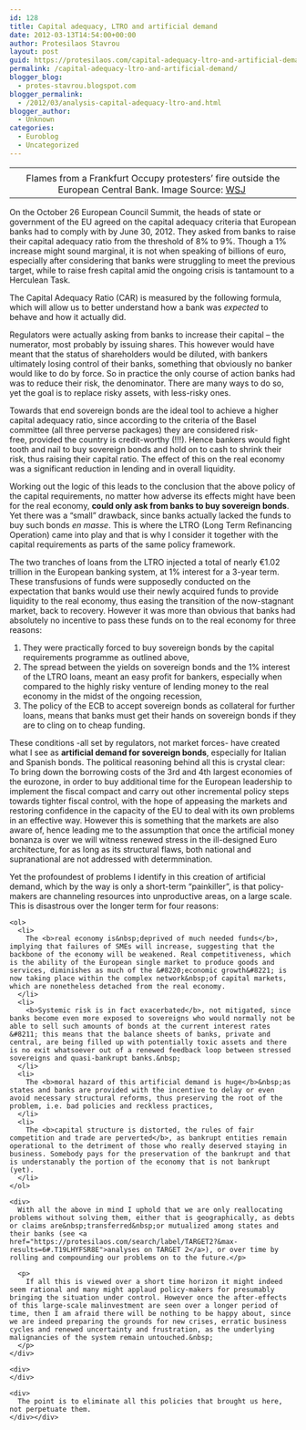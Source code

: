 ```yaml
---
id: 128
title: Capital adequacy, LTRO and artificial demand
date: 2012-03-13T14:54:00+00:00
author: Protesilaos Stavrou
layout: post
guid: https://protesilaos.com/capital-adequacy-ltro-and-artificial-demand/
permalink: /capital-adequacy-ltro-and-artificial-demand/
blogger_blog:
  - protes-stavrou.blogspot.com
blogger_permalink:
  - /2012/03/analysis-capital-adequacy-ltro-and.html
blogger_author:
  - Unknown
categories:
  - Euroblog
  - Uncategorized
---
```

<table align="center" cellpadding="0" cellspacing="0" class="tr-caption-container" style="margin-left: auto; margin-right: auto; text-align: center;">
  <tr>
    <td style="text-align: center;">
    </td>
  </tr>
  
  <tr>
    <td class="tr-caption" style="text-align: center;">
      Flames from a Frankfurt Occupy protesters&#8217; fire outside the European Central Bank. Image Source: <a href="http://online.wsj.com/article/SB10001424052970204531404577053891893340870.html">WSJ</a>&nbsp;
    </td>
  </tr>
</table>

On the October 26 European Council Summit, the heads of state or government of the EU agreed on the capital adequacy criteria that European banks had to comply with by June 30, 2012. They asked from banks to raise their capital adequacy ratio from the threshold of 8% to 9%. Though a 1% increase might sound marginal, it is not when speaking of billions of euro, especially after considering that banks were struggling to meet the previous target, while to raise fresh capital amid the ongoing crisis is tantamount to a Herculean Task.

The Capital Adequacy Ratio (CAR) is measured by the following formula, which will allow us to better understand how a bank was _expected_ to behave and how it actually did.

<div class="separator" style="clear: both; text-align: center;">
</div>

Regulators were actually asking from banks to increase their capital &#8211; the numerator, most probably by issuing shares. This however would have meant that the status of shareholders would be&nbsp;diluted, with bankers ultimately losing control of&nbsp;their&nbsp;banks, something that obviously no banker would like to do by force. So in practice the only course of action banks had was to reduce their risk, the denominator. There are many ways to do so, yet the goal is to replace risky assets, with less-risky ones.

Towards that end sovereign bonds are the ideal tool to achieve a higher capital adequacy ratio, since according to the criteria of the Basel committee (all three perverse packages) they are considered risk-free,&nbsp;provided&nbsp;the country is credit-worthy (!!!). Hence bankers would fight tooth and nail to buy sovereign bonds and hold on to cash to shrink their risk, thus raising their capital ratio. The effect of this on the real economy was a significant reduction in lending and in overall liquidity.

Working out the logic of this leads to the conclusion that the above policy of the capital requirements, no matter how adverse its effects might have been for the real economy,&nbsp;**could only ask from banks to buy sovereign bonds**. Yet there was a &#8220;small&#8221; drawback, since banks actually lacked the funds to buy such bonds _en masse_. This is where the LTRO (Long Term Refinancing Operation) came into play and that is why I consider it together with the capital requirements as parts of the same policy framework.

The two tranches of loans from the LTRO injected a total of nearly €1.02 trillion in the European banking system, at 1% interest for a 3-year term. These transfusions of funds were supposedly conducted on the expectation that banks would use their newly acquired funds to provide liquidity to the real economy, thus easing the transition of the now-stagnant market, back to recovery. However it was more than obvious that banks had absolutely no incentive to pass these funds on to the real economy for three reasons: 

  1. They were practically forced to buy sovereign bonds by the capital requirements programme as outlined above,
  2. The spread between the yields on sovereign bonds and the 1% interest of the LTRO loans, meant an easy profit for bankers, especially when compared to the highly risky venture of lending money to the real economy in the midst of the ongoing recession,
  3. The policy of the ECB to accept sovereign bonds as collateral for further loans, means that banks must get their hands on sovereign bonds if they are to cling on to cheap funding.

<div>
  These conditions -all set by regulators, not market forces- have created what I see as&nbsp;<b>artificial&nbsp;demand for sovereign bonds</b>, especially for Italian and Spanish bonds. The political reasoning behind all this is crystal clear: To bring down the borrowing costs of the 3rd and 4th largest economies of the eurozone, in order to buy additional time for the European leadership to implement the fiscal compact and carry out other incremental policy steps towards tighter fiscal control, with the hope of appeasing the markets and restoring confidence in the capacity of the EU to deal with its own problems in an effective way. However this is something that the markets are also aware of, hence leading me to the assumption that once the artificial money bonanza is over we will witness renewed stress in the ill-designed Euro architecture, for as long as its structural flaws, both national and supranational are not addressed with determmination.</p> 
  
  <p>
    Yet the profoundest of problems I identify in this creation of artificial demand, which by the way is only a short-term &#8220;painkiller&#8221;, is that policy-makers are channeling resources into unproductive areas, on a large scale. This is disastrous over the longer term for four reasons: 
    
    <ol>
      <li>
        The <b>real economy is&nbsp;deprived of much needed funds</b>, implying that failures of SMEs will increase, suggesting that the backbone of the economy will be weakened. Real competitiveness, which is the ability of the European single market to produce goods and services, diminishes as much of the &#8220;economic growth&#8221; is now taking place within the complex network&nbsp;of capital markets, which are nonetheless detached from the real economy.
      </li>
      <li>
        <b>Systemic risk is in fact exacerbated</b>, not mitigated, since banks become even more exposed to sovereigns who would normally not be able to sell such amounts of bonds at the current interest rates &#8211; this means that the balance sheets of banks, private and central, are being filled up with potentially toxic assets and there is no exit whatsoever out of a renewed feedback loop between stressed sovereigns and quasi-bankrupt banks.&nbsp;
      </li>
      <li>
        The <b>moral hazard of this artificial demand is huge</b>&nbsp;as states and banks are provided with the incentive to delay or even avoid necessary structural reforms, thus preserving the root of the problem, i.e. bad policies and reckless practices,
      </li>
      <li>
        The <b>capital structure is distorted, the rules of fair competition and trade are perverted</b>, as bankrupt entities remain operational to the detriment of those who really deserved staying in business. Somebody pays for the preservation of the bankrupt and that is understanably the portion of the economy that is not bankrupt (yet).
      </li>
    </ol>
    
    <div>
      With all the above in mind I uphold that we are only reallocating problems without solving them, either that is geographically, as debts or claims are&nbsp;transferred&nbsp;or mutualized among states and their banks (see <a href="https://protesilaos.com/search/label/TARGET2?&max-results=6#.T19LHYFSR8E">analyses on TARGET 2</a>), or over time by rolling and compounding our problems on to the future.</p> 
      
      <p>
        If all this is viewed over a short time horizon it might indeed seem rational and many might applaud policy-makers for presumably bringing the situation under control. However once the after-effects of this large-scale malinvestment are seen over a longer period of time, then I am afraid there will be nothing to be happy about, since we are indeed preparing the grounds for new crises, erratic business cycles and renewed uncertainty and frustration, as the underlying malignancies of the system remain untouched.&nbsp;
      </p>
    </div>
    
    <div>
    </div>
    
    <div>
      The point is to eliminate all this policies that brought us here, not perpetuate them.
    </div></div>